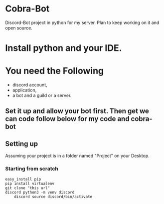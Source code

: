 # Cobra-Bot


Discord-Bot project in python for my server. Plan to keep working on it and open source.


# Install python and your IDE. 

# You need the Following 

* discord account, 
* application, 
* a bot and a guild or a server. 

## Set it up and allow your bot first. Then get we can code follow below for my code and cobra-bot

Setting up
------------
Assuming your project is in a folder named "Project" on your Desktop.

### Starting from scratch
	easy_install pip
	pip install virtualenv
	git clone "this url"
	discord python3 -m venv discord
        discord source discord/bin/activate



